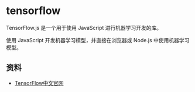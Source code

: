 # tensorflow

TensorFlow.js 是一个用于使用 JavaScript 进行机器学习开发的库。

使用 JavaScript 开发机器学习模型，并直接在浏览器或 Node.js 中使用机器学习模型。

## 资料

- [TensorFlow中文官网](https://www.tensorflow.org/js?hl=zh-cn)


